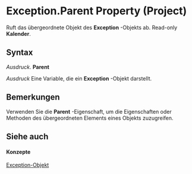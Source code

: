 
# Exception.Parent Property (Project)

Ruft das übergeordnete Objekt des  **Exception** -Objekts ab. Read-only **Kalender**.


## Syntax

 _Ausdruck_. **Parent**

 _Ausdruck_ Eine Variable, die ein **Exception** -Objekt darstellt.


## Bemerkungen

Verwenden Sie die  **Parent** -Eigenschaft, um die Eigenschaften oder Methoden des übergeordneten Elements eines Objekts zuzugreifen.


## Siehe auch


#### Konzepte


[Exception-Objekt](105372cd-2e8b-0fd0-f565-0a75c907a40a.md)
